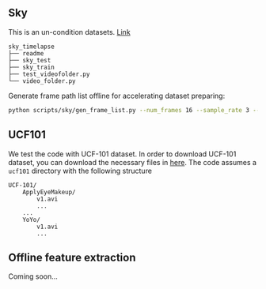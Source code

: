 
## Sky


This is an un-condition datasets. [Link](https://drive.google.com/open?id=1xWLiU-MBGN7MrsFHQm4_yXmfHBsMbJQo)

```
sky_timelapse
├── readme
├── sky_test
├── sky_train
├── test_videofolder.py
└── video_folder.py
```

Generate frame path list offline for accelerating dataset preparing:
```bash
python scripts/sky/gen_frame_list.py --num_frames 16 --sample_rate 3 --data-root sky_timelapse/sky_train
```

## UCF101

We test the code with UCF-101 dataset. In order to download UCF-101 dataset, you can download the necessary files in [here](https://www.crcv.ucf.edu/data/UCF101.php). The code assumes a `ucf101` directory with the following structure
```
UCF-101/
    ApplyEyeMakeup/
        v1.avi
        ...
    ...
    YoYo/
        v1.avi
        ...
```


## Offline feature extraction
Coming soon...
